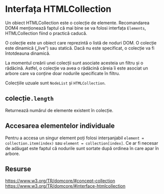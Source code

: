 # Interfața HTMLCollection

Un obiect HTMLCollection este o colecție de elemente. Recomandarea DOM4 menționează faptul că mai bine se va folosi interfața `Elements`, HTMLCollection fiind o practică caducă.

O colecție este un obiect care reprezintă o listă de noduri DOM. O colecție este dinamică („live”) sau statică. Dacă nu este specificat, o colecție va fi întotdeauna dinamică.

La momentul creării unei colecții sunt asociate acesteia un filtru și o rădăcină. Astfel, o colecție va avea o rădăcină căreia îi este asociat un arbore care va conține doar nodurile specificate în filtru.

Colecțiile uzuale sunt `NodeList` și `HTMLCollection`.

## colecție`.length`

Returnează numărul de elemente existent în colecție.

## Accesarea elementelor individuale

Pentru a accesa un singur element poți folosi interșanjabil `element = collection.item(index)` sau `element = collection[index]`. Ce ar fi necesar de adăugat este faptul că nodurile sunt sortate după ordinea în care apar în arbore.



## Resurse

https://www.w3.org/TR/domcore/#concept-collection
https://www.w3.org/TR/domcore/#interface-htmlcollection
